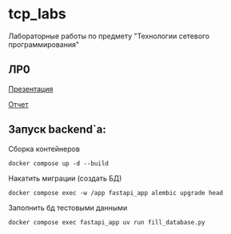 # tcp_labs

Лабораторные работы по предмету "Технологии сетевого программирования"

## ЛР0

[Презентация](https://docs.google.com/presentation/d/17_LZ12iUvj4OtdCWVxXDk7pI9Y-ayiKdLRb19UnVCOQ/edit?usp=sharing)

[Отчет](https://docs.google.com/document/d/1LPiKWnQ9E7KnppfHBw2JA64IY4K4KiiCK2GvF-Naf_k/edit?usp=sharing)

## Запуск backend`а:

Сборка контейнеров

```
docker compose up -d --build
```

Накатить миграции (создать БД)

```
docker compose exec -w /app fastapi_app alembic upgrade head
```

Заполнить бд тестовыми данными

```
docker compose exec fastapi_app uv run fill_database.py
```
